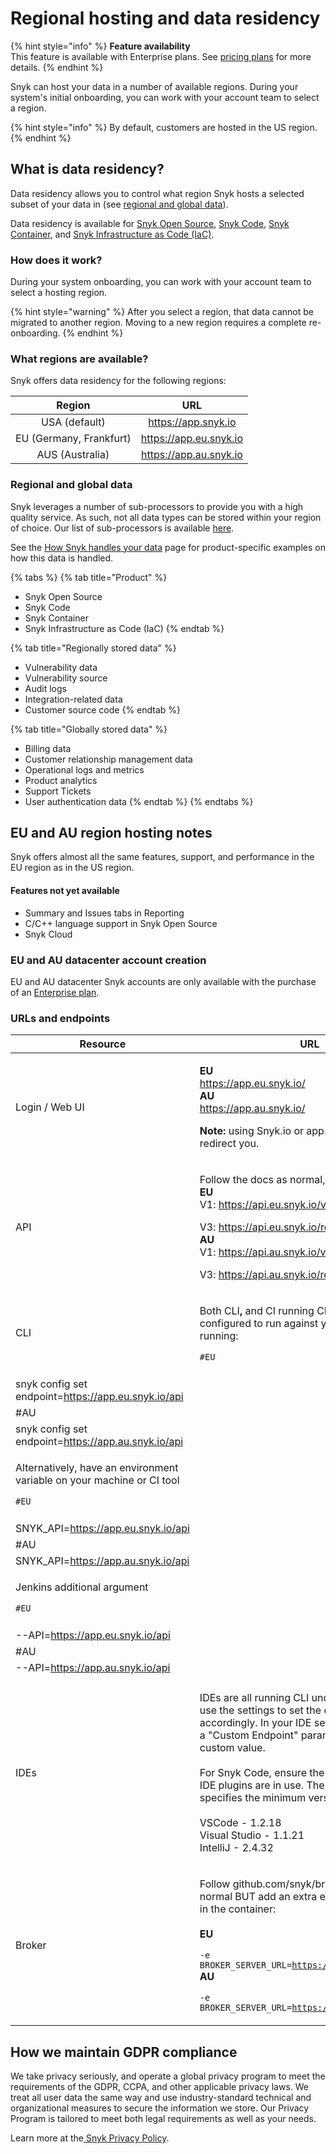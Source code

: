 # Regional hosting and data residency

{% hint style="info" %}
**Feature availability**\
This feature is available with Enterprise plans. See [pricing plans](https://snyk.io/plans/) for more details.
{% endhint %}

Snyk can host your data in a number of available regions. During your system's initial onboarding, you can work with your account team to select a region.

{% hint style="info" %}
By default, customers are hosted in the US region.
{% endhint %}

## **What is data residency?**

Data residency allows you to control what region Snyk hosts a selected subset of your data in (see [regional and global data](data-residency-at-snyk.md#how-it-works)).

Data residency is available for [Snyk Open Source](../products/snyk-open-source/), [Snyk Code](../products/snyk-code/), [Snyk Container](../products/snyk-container/), and [Snyk Infrastructure as Code (IaC)](../products/snyk-infrastructure-as-code/).

### **How does it work?**

During your system onboarding, you can work with your account team to select a hosting region.

{% hint style="warning" %}
After you select a region, that data cannot be migrated to another region. Moving to a new region requires a complete re-onboarding.
{% endhint %}

### **What regions are available?**

Snyk offers data residency for the following regions:

|          Region         |           URL          |
| :---------------------: | :--------------------: |
|      USA (default)      |   https://app.snyk.io  |
| EU (Germany, Frankfurt) | https://app.eu.snyk.io |
|     AUS (Australia)     | https://app.au.snyk.io |

### Regional and global data

Snyk leverages a number of sub-processors to provide you with a high quality service. As such, not all data types can be stored within your region of choice. Our list of sub-processors is available [here](https://snyk.io/policies/sub-processors/).

See the [How Snyk handles your data](https://docs.snyk.io/more-info/how-snyk-handles-your-data) page for product-specific examples on how this data is handled.

{% tabs %}
{% tab title="Product" %}
* Snyk Open Source
* Snyk Code
* Snyk Container
* Snyk Infrastructure as Code (IaC)
{% endtab %}

{% tab title="Regionally stored data" %}
* Vulnerability data
* Vulnerability source
* Audit logs
* Integration-related data
* Customer source code
{% endtab %}

{% tab title="Globally stored data" %}
* Billing data
* Customer relationship management data
* Operational logs and metrics
* Product analytics
* Support Tickets
* User authentication data
{% endtab %}
{% endtabs %}

## EU and AU region hosting notes

Snyk offers almost all the same features, support, and performance in the EU region as in the US region.

#### Features not yet available

* Summary and Issues tabs in Reporting
* C/C++ language support in Snyk Open Source
* Snyk Cloud

### EU and AU datacenter account creation

EU and AU datacenter Snyk accounts are only available with the purchase of an [Enterprise plan](https://snyk.io/plans/).

### URLs and endpoints

| Resource                                                                                                  | URL                                                                                                                                                                                                                                                                                                                                                                                                      |
| --------------------------------------------------------------------------------------------------------- | -------------------------------------------------------------------------------------------------------------------------------------------------------------------------------------------------------------------------------------------------------------------------------------------------------------------------------------------------------------------------------------------------------- |
| Login / Web UI                                                                                            | <p><strong>EU</strong><br><a href="https://app.eu.snyk.io/">https://app.eu.snyk.io/</a><br><strong>AU</strong><br><a href="https://app.au.snyk.io/">https://app.au.snyk.io/</a></p><p><strong>Note:</strong> using Snyk.io or app.snyk.io will not redirect you.</p>                                                                                                                                     |
| API                                                                                                       | <p>Follow the docs as normal, but base URLs are:<br><strong>EU</strong><br>V1: https://api.eu.snyk.io/v1/</p><p>V3: https://api.eu.snyk.io/rest/<br><strong>AU</strong><br>V1: https://api.au.snyk.io/v1/</p><p>V3: https://api.au.snyk.io/rest/</p>                                                                                                                                                     |
| CLI                                                                                                       | <p>Both CLI<strong>,</strong> and CI running CLI, need to be configured to run against your instance by running:</p><pre><code>#EU
</code></pre>                                                                                                                                                                                                                                                         |
| snyk config set endpoint=https://app.eu.snyk.io/api                                                       |                                                                                                                                                                                                                                                                                                                                                                                                          |
| #AU                                                                                                       |                                                                                                                                                                                                                                                                                                                                                                                                          |
| snyk config set endpoint=https://app.au.snyk.io/api                                                       |                                                                                                                                                                                                                                                                                                                                                                                                          |
| <p>Alternatively, have an environment variable on your machine or CI tool</p><pre><code>#EU
</code></pre> |                                                                                                                                                                                                                                                                                                                                                                                                          |
| SNYK\_API=https://app.eu.snyk.io/api                                                                      |                                                                                                                                                                                                                                                                                                                                                                                                          |
| #AU                                                                                                       |                                                                                                                                                                                                                                                                                                                                                                                                          |
| SNYK\_API=https://app.au.snyk.io/api                                                                      |                                                                                                                                                                                                                                                                                                                                                                                                          |
| <p>Jenkins additional argument</p><pre><code>#EU
</code></pre>                                            |                                                                                                                                                                                                                                                                                                                                                                                                          |
| --API=https://app.eu.snyk.io/api                                                                          |                                                                                                                                                                                                                                                                                                                                                                                                          |
| #AU                                                                                                       |                                                                                                                                                                                                                                                                                                                                                                                                          |
| --API=https://app.au.snyk.io/api                                                                          |                                                                                                                                                                                                                                                                                                                                                                                                          |
|                                                                                                           |                                                                                                                                                                                                                                                                                                                                                                                                          |
| IDEs                                                                                                      | <p>IDEs are all running CLI under the hood, so use the settings to set the endpoint accordingly. In your IDE settings you will have a "Custom Endpoint" parameter for the custom value.<br><br>For Snyk Code, ensure the latest version of IDE plugins are in use. The following table specifies the minimum version required:<br><br>VSCode - 1.2.18<br>Visual Studio - 1.1.21<br>IntelliJ - 2.4.32</p> |
| Broker                                                                                                    | <p>Follow github.com/snyk/broker docs as normal BUT add an extra environment variable in the container:<br><br><strong>EU</strong></p><p><code>-e BROKER_SERVER_URL=https://broker.eu.snyk.io</code><br><strong>AU</strong></p><p><code>-e BROKER_SERVER_URL=https://broker.au.snyk.io</code></p>                                                                                                        |

## **How we maintain GDPR compliance**

We take privacy seriously, and operate a global privacy program to meet the requirements of the GDPR, CCPA, and other applicable privacy laws. We treat all user data the same way and use industry-standard technical and organizational measures to secure the information we store. Our Privacy Program is tailored to meet both legal requirements as well as your needs.

Learn more at the[ ](https://www.atlassian.com/trust/privacy)[Snyk Privacy Policy](https://snyk.io/policies/privacy/).
